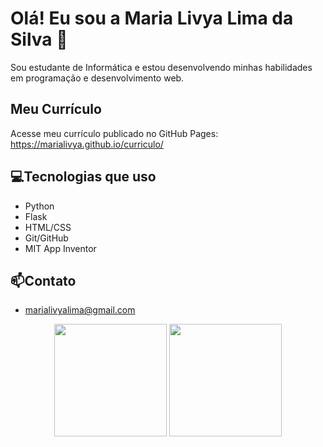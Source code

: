 # Olá! Eu sou a Maria Livya Lima da Silva 👋

Sou estudante de Informática e estou desenvolvendo minhas habilidades em programação e desenvolvimento web. 

## Meu Currículo
Acesse meu currículo publicado no GitHub Pages: https://marialivya.github.io/curriculo/
## 💻Tecnologias que uso

- Python
- Flask
- HTML/CSS
- Git/GitHub
- MIT App Inventor

## 📫Contato

- marialivyalima@gmail.com

<div align="center">
  <img height="180em" src="https://github-readme-stats.vercel.app/api?username=marialivya&show_icons=true&theme=dracula&include_all_commits=true&count_private=true"/>
  <img height="180em" src="https://github-readme-stats-eight-theta.vercel.app/api/top-langs/?username=marialivya&layout=compact&langs_count=8&theme=algolia"/>
</div>
